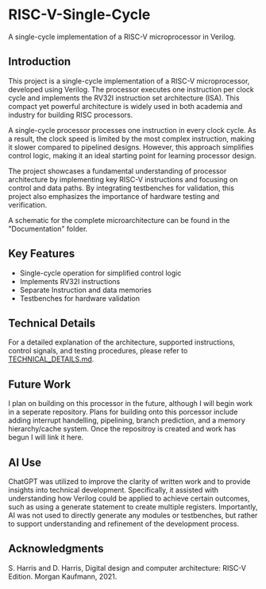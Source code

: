 # RISC-V-Single-Cycle
A single-cycle implementation of a RISC-V microprocessor in Verilog.

## Introduction
This project is a single-cycle implementation of a RISC-V microprocessor, developed using Verilog. The processor executes one instruction per clock cycle and implements the RV32I instruction set architecture (ISA). This compact yet powerful architecture is widely used in both academia and industry for building RISC processors.

A single-cycle processor processes one instruction in every clock cycle. As a result, the clock speed is limited by the most complex instruction, making it slower compared to pipelined designs. However, this approach simplifies control logic, making it an ideal starting point for learning processor design.

The project showcases a fundamental understanding of processor architecture by implementing key RISC-V instructions and focusing on control and data paths. By integrating testbenches for validation, this project also emphasizes the importance of hardware testing and verification.

A schematic for the complete microarchitecture can be found in the "Documentation" folder.

## Key Features
- Single-cycle operation for simplified control logic
- Implements RV32I instructions
- Separate Instruction and data memories
- Testbenches for hardware validation

## Technical Details
For a detailed explanation of the architecture, supported instructions, control signals, and testing procedures, please refer to [TECHNICAL_DETAILS.md](Documentation/Technical_Documentation.md).

## Future Work
I plan on building on this processor in the future, although I will begin work in a seperate repository. Plans for building onto this porcessor include adding interrupt handelling, pipelining, branch prediction, and a memory hierarchy/cache system. Once the repositroy is created and work has begun I will link it here.

## AI Use
ChatGPT was utilized to improve the clarity of written work and to provide insights into technical development. Specifically, it assisted with understanding how Verilog could be applied to achieve certain outcomes, such as using a generate statement to create multiple registers. Importantly, AI was not used to directly generate any modules or testbenches, but rather to support understanding and refinement of the development process.

## Acknowledgments
S. Harris and D. Harris, Digital design and computer architecture: RISC-V Edition. Morgan Kaufmann, 2021.

